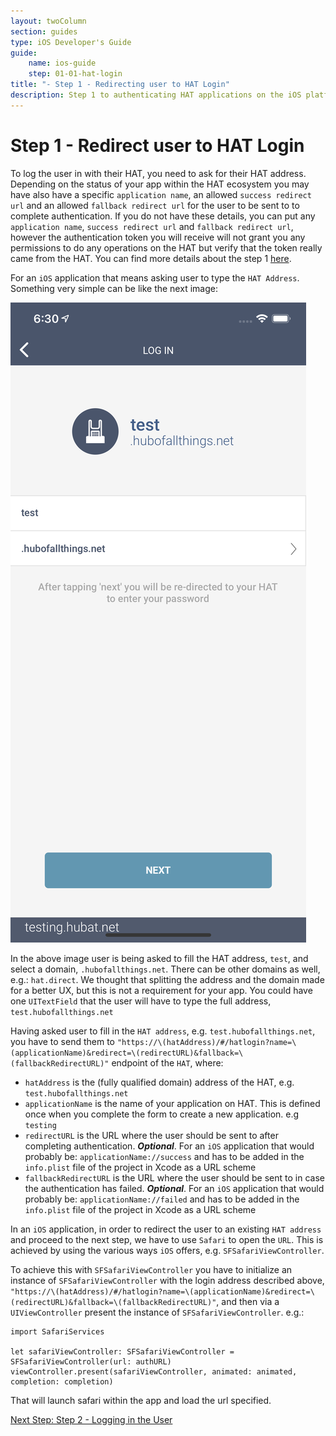 ```yaml
---
layout: twoColumn
section: guides
type: iOS Developer's Guide
guide: 
    name: ios-guide
    step: 01-01-hat-login
title: "- Step 1 - Redirecting user to HAT Login"
description: Step 1 to authenticating HAT applications on the iOS platform
---
```

# Step 1 - Redirect user to HAT Login

To log the user in with their HAT, you need to ask for their HAT address. Depending on the status of your app within the HAT ecosystem you may have also have a specific `application name`, an allowed `success redirect url` and an allowed `fallback redirect url` for the user to be sent to to complete authentication. If you do not have these details, you can put any `application name`, `success redirect url` and `fallback redirect url`, however the authentication token you will receive will not grant you any permissions to do any operations on the HAT but verify that the token really came from the HAT. You can find more details about the step 1 [here](https://developers.hubofallthings.com/guides/hat_login/01-send-hat-login.html).

For an `iOS` application that means asking user to type the `HAT Address`. Something very simple can be like the next image:

![alt text](https://github.com/Hub-of-all-Things/exchange-assets/blob/master/iOS-Guide-Images/Enter-HAT-Address.png?raw=true "type address")

In the above image user is being asked to fill the HAT address, `test`, and select a domain, `.hubofallthings.net`. There can be other domains as well, e.g.: `hat.direct`. We thought that splitting the address and the domain made for a better UX, but this is not a requirement for your app. You could have one `UITextField` that the user will have to type the full address, `test.hubofallthings.net`

Having asked user to fill in the `HAT address`, e.g. `test.hubofallthings.net`, you have to send them to `"https://\(hatAddress)/#/hatlogin?name=\(applicationName)&redirect=\(redirectURL)&fallback=\(fallbackRedirectURL)"` endpoint of the `HAT`, where:

* `hatAddress` is the (fully qualified domain) address of the HAT, e.g. `test.hubofallthings.net`
* `applicationName` is the name of your application on HAT. This is defined once when you complete the form to create a new application. e.g `testing`
* `redirectURL` is the URL where the user should be sent to after completing authentication. ***Optional***. For an `iOS` application that would probably be: `applicationName://success` and has to be added in the `info.plist` file of the project in Xcode as a URL scheme
* `fallbackRedirectURL` is the URL where the user should be sent to in case the authentication has failed. ***Optional***. For an `iOS` application that would probably be: `applicationName://failed` and has to be added in the `info.plist` file of the project in Xcode as a URL scheme

In an `iOS` application, in order to redirect the user to an existing `HAT address` and proceed to the next step, we have to use `Safari` to open the `URL`. This is achieved by using the various ways `iOS` offers, e.g. `SFSafariViewController`.

To achieve this with `SFSafariViewController` you have to initialize an instance of `SFSafariViewController` with the login address described above, `"https://\(hatAddress)/#/hatlogin?name=\(applicationName)&redirect=\(redirectURL)&fallback=\(fallbackRedirectURL)"`, and then via a `UIViewController` present the instance of `SFSafariViewController`. e.g.:

```rawnoselect
import SafariServices

let safariViewController: SFSafariViewController = SFSafariViewController(url: authURL)
viewController.present(safariViewController, animated: animated, completion: completion)
```

That will launch safari within the app and load the url specified.

<nav class="pager-nav">
<a href="" style="display:none;"></a>
<a href="01-02-user-login.html">Next Step: Step 2 - Logging in the User</a>
</nav>